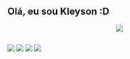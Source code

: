 ## Olá, eu sou Kleyson :D

<p align="center">
  <img src="https://github.com/kleysongomesmorada/kleysongomesmorada/blob/main/imgs/img.png" />
</p>

##

<!-- Redes Sociais -->
<div> 
  <a href="https://www.instagram.com/_kleyson/" target="_blank"><img src="https://img.shields.io/badge/-Instagram-%23E4405F?style=for-the-badge&logo=instagram&logoColor=white" target="_blank"></a>
 <a href="https://discord.gg/6JQyH349PK" target="_blank"><img src="https://img.shields.io/badge/Discord-7289DA?style=for-the-badge&logo=discord&logoColor=white" target="_blank"></a> 
  <a href = "mailto:kleysongomes@moradadapaz.com.br"><img src="https://img.shields.io/badge/-Gmail-%23333?style=for-the-badge&logo=gmail&logoColor=white" target="_blank"></a>
  <a href="https://www.linkedin.com/in/kleyson-gomes-060a99115/" target="_blank"><img src="https://img.shields.io/badge/-LinkedIn-%230077B5?style=for-the-badge&logo=linkedin&logoColor=white" target="_blank"></a> 
 
<!-- Cobrinha Comendo Commits -->
  

